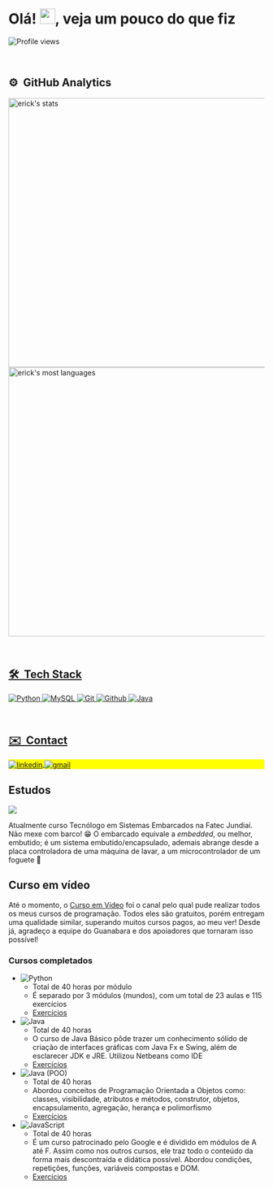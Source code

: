 <h1 align="left">Olá! <img src="https://raw.githubusercontent.com/kaueMarques/kaueMarques/master/hi.gif" height="30px">, veja um pouco do que fiz</h1>
<p align="left"> <img src="https://komarev.com/ghpvc/?username=ErickGLopes&color=yellow" alt="Profile views" /> </p>

<br>

## ⚙️ &nbsp;GitHub Analytics

<div align="center">
  <a href="https://github.com/ErickGLopes">
  <p align="left">
<img width="530em" src="https://github-readme-stats.vercel.app/api?username=ErickGLopes&show_icons=true&theme=vision-friendly-dark" alt="erick's stats"/>
<img width="530em" src="https://github-readme-stats.vercel.app/api/top-langs/?username=ErickGLopes&layout=compact&theme=vision-friendly-dark" alt="erick's most languages"/>
</p>
  </div>

<br>

## 🛠 &nbsp;Tech Stack
![Python](https://img.shields.io/badge/Python-14354C?style=for-the-badge&logo=python&logoColor=white)
![MySQL](https://img.shields.io/badge/MySQL-00000F?style=for-the-badge&logo=mysql&logoColor=white)
![Git](https://img.shields.io/badge/GIT-E44C30?style=for-the-badge&logo=git&logoColor=white)
![Github](https://img.shields.io/badge/GitHub-100000?style=for-the-badge&logo=github&logoColor=white)
![Java](https://img.shields.io/badge/Java-ED8B00?style=for-the-badge&logo=java&logoColor=white)

<br>

##  ✉️ &nbsp;Contact

<p align="left" style="background:yellow">
<a href="https://linkedin.com/in/erickglopes" target="_blank">
  <img align="center" src="https://img.shields.io/badge/LinkedIn-0077B5?style=for-the-badge&logo=linkedin&logoColor=white" alt="linkedin"/>
</a>
<a href="mailto:erickgabri369@gmail.com" target="_blank">
 <img align="center" src="https://img.shields.io/badge/Gmail-D14836?style=for-the-badge&logo=gmail&logoColor=white" alt="gmail"/>
</a>
</p>

##

## Estudos
<img  text-align="center" src="https://bkpsitecpsnew.blob.core.windows.net/uploadsitecps/sites/1/2020/10/fatec-jundiai.jpg">

Atualmente curso Tecnólogo em Sistemas Embarcados na Fatec Jundiaí. Não mexe com barco! 😁 O embarcado equivale a *embedded*, ou melhor, embutido; é um sistema embutido/encapsulado, ademais abrange desde a placa controladora de uma máquina de lavar, a um microcontrolador de um foguete 🚀

## Curso em vídeo

Até o momento, o [Curso em Vídeo](https://youtube.com/c/CursoemV%C3%ADdeo) foi o canal pelo qual pude realizar todos os meus cursos de programação. Todos eles são gratuitos, porém entregam uma qualidade similar, superando muitos cursos pagos, ao meu ver! Desde já, agradeço a equipe do Guanabara e dos apoiadores que tornaram isso possível!
### Cursos completados
- ![Python](https://img.shields.io/badge/Python-14354C?style=for-the-badge&logo=python&logoColor=white)
  - Total de 40 horas por módulo
  - É separado por 3 módulos (mundos), com um total de 23 aulas e 115 exercícios
  - [Exercícios](https://github.com/ErickGLopes/Estudos/tree/main/Exerc%C3%ADcios%20de%20Python)
- ![Java](https://img.shields.io/badge/Java-ED8B00?style=for-the-badge&logo=java&logoColor=white)
  - Total de 40 horas
  - O curso de Java Básico pôde trazer um conhecimento sólido de criação de interfaces gráficas com Java Fx e Swing, além de esclarecer JDK e JRE. Utilizou Netbeans como IDE
  - [Exercícios](https://github.com/ErickGLopes/Estudos/tree/main/Java%20B%C3%A1sico)
- ![Java](https://img.shields.io/badge/Java-ED8B00?style=for-the-badge&logo=java&logoColor=white) (POO)
  - Total de 40 horas
  - Abordou conceitos de Programação Orientada a Objetos como: classes, visibilidade, atributos e métodos, construtor, objetos, encapsulamento, agregação, herança e polimorfismo
  - [Exercícios](https://github.com/ErickGLopes/Estudos/tree/main/Java%20POO)
- ![JavaScript](https://img.shields.io/badge/JavaScript-F7DF1E?style=for-the-badge&logo=javascript&logoColor=black)
  - Total de 40 horas
  - É um curso patrocinado pelo Google e é dividido em módulos de A até F. Assim como nos outros cursos, ele traz todo o conteúdo da forma mais descontraída e didática possível. Abordou condições, repetições, funções, variáveis compostas e DOM.
  - [Exercícios](https://github.com/ErickGLopes/Estudos/tree/main/JavaScript)

